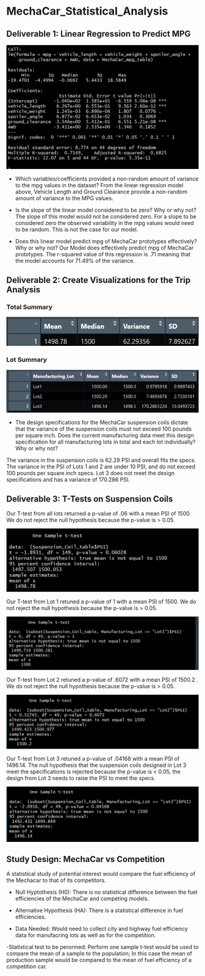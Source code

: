 # MechaCar_Statistical_Analysis

## Deliverable 1: Linear Regression to Predict MPG 

![Linear_Regression](https://github.com/lgrander/MechaCar_Statistical_Analysis/blob/main/Linear_Regression.png)

- Which variables/coefficients provided a non-random amount of variance to the mpg values in the dataset?
From the linear regression model above, Vehicle Length and Ground Clearance provide a non-random amount of variance to the MPG values.

- Is the slope of the linear model considered to be zero? Why or why not?
The slope of this model would not be considered zero. For a slope to be considered zero the observed variability in the mpg values would need to be random. This is not the case for our model.

- Does this linear model predict mpg of MechaCar prototypes effectively? Why or why not?
Our Model does effectively predict mpg of MechaCar prototypes. The r-squared value of this regression is .71 meaning that the model accounts for 71.49% of the variance.

## Deliverable 2: Create Visualizations for the Trip Analysis

### Total Summary
![Total_Summary](https://github.com/lgrander/MechaCar_Statistical_Analysis/blob/main/Total_Summary.png)

### Lot Summary
![Lot_Summary](https://github.com/lgrander/MechaCar_Statistical_Analysis/blob/main/Lot_Summary.png)

- The design specifications for the MechaCar suspension coils dictate that the variance of the suspension coils must not exceed 100 pounds per square inch. Does the current manufacturing data meet this design specification for all manufacturing lots in total and each lot individually? Why or why not?

The variance in the suspension coils is 62.29 PSI and overall fits the specs. The variance in the PSI of Lots 1 and 2 are under 10 PSI, and do not exceed 100 pounds per square inch specs. Lot 3 does not meet the design specifications and has a variance of 170.286 PSI. 

## Deliverable 3: T-Tests on Suspension Coils

Our T-test from all lots returned a p-value of .06 with a mean PSI of 1500. We do not reject the null hypothesis because the p-value is > 0.05. 

![Test_1](https://github.com/lgrander/MechaCar_Statistical_Analysis/blob/main/Test_1.png)

Our T-test from Lot 1 retuned a p-value of 1 with a mean PSI of 1500. We do not reject the null hypothesis because the p-value is > 0.05. 

![Test_2](https://github.com/lgrander/MechaCar_Statistical_Analysis/blob/main/Test_2.png)

Our T-test from Lot 2 retuned a p-value of .6072 with a mean PSI of 1500.2 . We do not reject the null hypothesis because the p-value is > 0.05. 

![Test_3](https://github.com/lgrander/MechaCar_Statistical_Analysis/blob/main/Text_3.png)

Our T-test from Lot 3 retuned a p-value of .04168  with a mean PSI of 1496.14.  The null hypothesis that the suspension coils designed in Lot 3 meet the specifications is rejected because the p-value is < 0.05, the design from Lot 3 needs to raise the PSI to meet the specs. 

![Test_4](https://github.com/lgrander/MechaCar_Statistical_Analysis/blob/main/Test_4.png)

## Study Design: MechaCar vs Competition
A statistical study of potential interest would compare the fuel efficiency of the Mechacar to that of its competitors.
- Null Hyptothesis (H0): There is no statistical difference between the fuel efficiencies of the MechaCar and competing models.

- Alternative Hypothesis (HA): There is a statistical difference in fuel efficiencies.

- Data Needed: Would need to collect city and  highway fuel efficiency data for manufacring lots as well as for the competition.

-Statistical test to be perormed: Perform one sample t-test would be used to compare the mean of a sample to the population; In this case the mean of production sample would be compared to the mean of fuel efficiency of a competition car.
